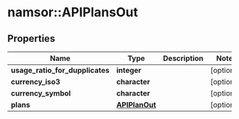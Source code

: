# namsor::APIPlansOut

## Properties
Name | Type | Description | Notes
------------ | ------------- | ------------- | -------------
**usage_ratio_for_dupplicates** | **integer** |  | [optional] 
**currency_iso3** | **character** |  | [optional] 
**currency_symbol** | **character** |  | [optional] 
**plans** | [**APIPlanOut**](APIPlanOut.md) |  | [optional] 



